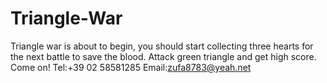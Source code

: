 # Triangle-War
Triangle war is about to begin, you should start collecting three hearts for the next battle to save the blood. Attack green triangle and get high score. Come on!
Tel:+39 02 58581285
Email:zufa8783@yeah.net
